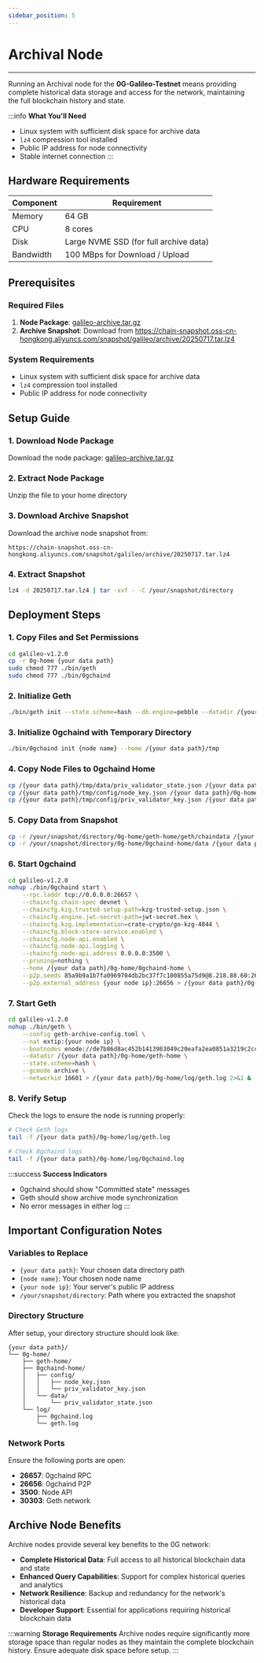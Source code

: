 ```yaml
---
sidebar_position: 5
---
```


# Archival Node
---

Running an Archival node for the **0G-Galileo-Testnet** means providing complete historical data storage and access for the network, maintaining the full blockchain history and state.

:::info **What You'll Need**
- Linux system with sufficient disk space for archive data
- `lz4` compression tool installed
- Public IP address for node connectivity
- Stable internet connection
:::

## Hardware Requirements

| Component  | Requirement |
|------------|-------------|
| Memory     | 64 GB       |
| CPU        | 8 cores     |
| Disk       | Large NVME SSD (for full archive data) |
| Bandwidth  | 100 MBps for Download / Upload |

## Prerequisites

### Required Files

1. **Node Package**: [galileo-archive.tar.gz](/binaries/galileo-archive.tar.gz)
2. **Archive Snapshot**: Download from https://chain-snapshot.oss-cn-hongkong.aliyuncs.com/snapshot/galileo/archive/20250717.tar.lz4

### System Requirements

- Linux system with sufficient disk space for archive data
- `lz4` compression tool installed
- Public IP address for node connectivity

## Setup Guide

### 1. Download Node Package

Download the node package: [galileo-archive.tar.gz](/binaries/galileo-archive.tar.gz)

### 2. Extract Node Package

Unzip the file to your home directory

### 3. Download Archive Snapshot

Download the archive node snapshot from:

```
https://chain-snapshot.oss-cn-hongkong.aliyuncs.com/snapshot/galileo/archive/20250717.tar.lz4
```

### 4. Extract Snapshot

```bash
lz4 -d 20250717.tar.lz4 | tar -xvf - -C /your/snapshot/directory
```

## Deployment Steps

### 1. Copy Files and Set Permissions

```bash
cd galileo-v1.2.0
cp -r 0g-home {your data path}
sudo chmod 777 ./bin/geth
sudo chmod 777 ./bin/0gchaind
```

### 2. Initialize Geth

```bash
./bin/geth init --state.scheme=hash --db.engine=pebble --datadir /{your data path}/0g-home/geth-home ./genesis.json
```

### 3. Initialize 0gchaind with Temporary Directory

```bash
./bin/0gchaind init {node name} --home /{your data path}/tmp
```

### 4. Copy Node Files to 0gchaind Home

```bash
cp /{your data path}/tmp/data/priv_validator_state.json /{your data path}/0g-home/0gchaind-home/data/
cp /{your data path}/tmp/config/node_key.json /{your data path}/0g-home/0gchaind-home/config/
cp /{your data path}/tmp/config/priv_validator_key.json /{your data path}/0g-home/0gchaind-home/config/
```

### 5. Copy Data from Snapshot

```bash
cp -r /your/snapshot/directory/0g-home/geth-home/geth/chaindata /{your data path}/0g-home/geth-home/geth/
cp -r /your/snapshot/directory/0g-home/0gchaind-home/data /{your data path}/0g-home/0gchaind-home/
```

### 6. Start 0gchaind

```bash
cd galileo-v1.2.0
nohup ./bin/0gchaind start \
    --rpc.laddr tcp://0.0.0.0:26657 \
    --chaincfg.chain-spec devnet \
    --chaincfg.kzg.trusted-setup-path=kzg-trusted-setup.json \
    --chaincfg.engine.jwt-secret-path=jwt-secret.hex \
    --chaincfg.kzg.implementation=crate-crypto/go-kzg-4844 \
    --chaincfg.block-store-service.enabled \
    --chaincfg.node-api.enabled \
    --chaincfg.node-api.logging \
    --chaincfg.node-api.address 0.0.0.0:3500 \
    --pruning=nothing \
    --home /{your data path}/0g-home/0gchaind-home \
    --p2p.seeds 85a9b9a1b7fa0969704db2bc37f7c100855a75d9@8.218.88.60:26656 \
    --p2p.external_address {your node ip}:26656 > /{your data path}/0g-home/log/0gchaind.log 2>&1 &
```

### 7. Start Geth

```bash
cd galileo-v1.2.0
nohup ./bin/geth \
    --config geth-archive-config.toml \
    --nat extip:{your node ip} \
    --bootnodes enode://de7b86d8ac452b1413983049c20eafa2ea0851a3219c2cc12649b971c1677bd83fe24c5331e078471e52a94d95e8cde84cb9d866574fec957124e57ac6056699@8.218.88.60:30303 \
    --datadir /{your data path}/0g-home/geth-home \
    --state.scheme=hash \
    --gcmode archive \
    --networkid 16601 > /{your data path}/0g-home/log/geth.log 2>&1 &
```

### 8. Verify Setup

Check the logs to ensure the node is running properly:

```bash
# Check Geth logs
tail -f /{your data path}/0g-home/log/geth.log

# Check 0gchaind logs
tail -f /{your data path}/0g-home/log/0gchaind.log
```

:::success **Success Indicators**
- 0gchaind should show "Committed state" messages
- Geth should show archive mode synchronization
- No error messages in either log
:::

## Important Configuration Notes

### Variables to Replace

- `{your data path}`: Your chosen data directory path
- `{node name}`: Your chosen node name
- `{your node ip}`: Your server's public IP address
- `/your/snapshot/directory`: Path where you extracted the snapshot

### Directory Structure

After setup, your directory structure should look like:

```
{your data path}/
└── 0g-home/
    ├── geth-home/
    ├── 0gchaind-home/
    │   ├── config/
    │   │   ├── node_key.json
    │   │   └── priv_validator_key.json
    │   └── data/
    │       └── priv_validator_state.json
    └── log/
        ├── 0gchaind.log
        └── geth.log
```

### Network Ports

Ensure the following ports are open:

- **26657**: 0gchaind RPC
- **26656**: 0gchaind P2P
- **3500**: Node API
- **30303**: Geth network

## Archive Node Benefits

Archive nodes provide several key benefits to the 0G network:

- **Complete Historical Data**: Full access to all historical blockchain data and state
- **Enhanced Query Capabilities**: Support for complex historical queries and analytics
- **Network Resilience**: Backup and redundancy for the network's historical data
- **Developer Support**: Essential for applications requiring historical blockchain data

:::warning **Storage Requirements**
Archive nodes require significantly more storage space than regular nodes as they maintain the complete blockchain history. Ensure adequate disk space before setup.
:::